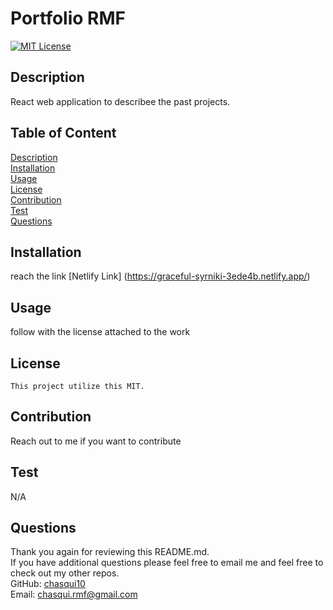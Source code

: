
  # Portfolio RMF
  
  [![MIT License](https://img.shields.io/badge/License-MIT-blue)](https://choosealicense.com/licenses/mit/#)
  
  ## Description 
  React web application to describee the past projects.

  ## Table of Content
  [Description](#description)<br>
  [Installation](#installation)<br>
  [Usage](#usage)<br>
  [License](#license)<br>
  [Contribution](#contribution)<br>
  [Test](#test)<br>
  [Questions](#questions)<br>

  ## Installation
  reach the link [Netlify Link] (https://graceful-syrniki-3ede4b.netlify.app/)
  
  ## Usage
  follow with the license attached to the work

  ## License
    This project utilize this MIT.
  
  ## Contribution
  Reach out to me if you want to contribute
  
  ## Test
  N/A <br>
  
  ## Questions
  Thank you again for reviewing this README.md. <br>
  If you have additional questions please feel free to email me and feel free to check out my other repos. <br>
  GitHub: [chasqui10](https://github.com/chasqui10) <br>
  Email:  [chasqui.rmf@gmail.com](chasqui.rmf@gmail.com)<br>
